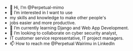 - 👋 Hi, I’m @Perpetual-mimo
- 👀 I’m interested in  I want to use
- my skills and knowledge to make other people's
- jobs easier and more productive.
- 🌱 I’m currently learning Django and Web App Development.
- 💞️ I’m looking to collaborate on cyber security analyst,
-  IT customer service representative, IT project managers.
- 📫 How to reach me @Perpetual Wairimu in LinkedIn 

<!---
Perpetual-mimo/Perpetual-mimo is a ✨ special ✨ repository because its `README.md` (this file) appears on your GitHub profile.
You can click the Preview link to take a look at your changes.
--->
